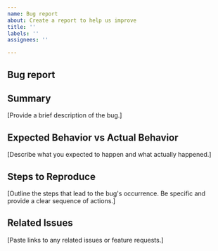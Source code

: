 ```yaml
---
name: Bug report
about: Create a report to help us improve
title: ''
labels: ''
assignees: ''

---
```


## Bug report

## Summary

[Provide a brief description of the bug.]

## Expected Behavior vs Actual Behavior

[Describe what you expected to happen and what actually happened.]

## Steps to Reproduce

[Outline the steps that lead to the bug's occurrence. Be specific and provide a clear sequence of actions.]

## Related Issues

[Paste links to any related issues or feature requests.]
